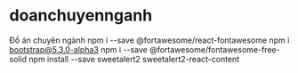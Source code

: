 # doanchuyennganh
Đồ án chuyên ngành
npm i --save @fortawesome/react-fontawesome
npm i bootstrap@5.3.0-alpha3
npm i --save @fortawesome/fontawesome-free-solid
npm install --save sweetalert2 sweetalert2-react-content
